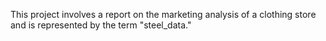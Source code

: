  This project involves a report on the marketing analysis of a clothing store and is represented by the term "steel_data."
